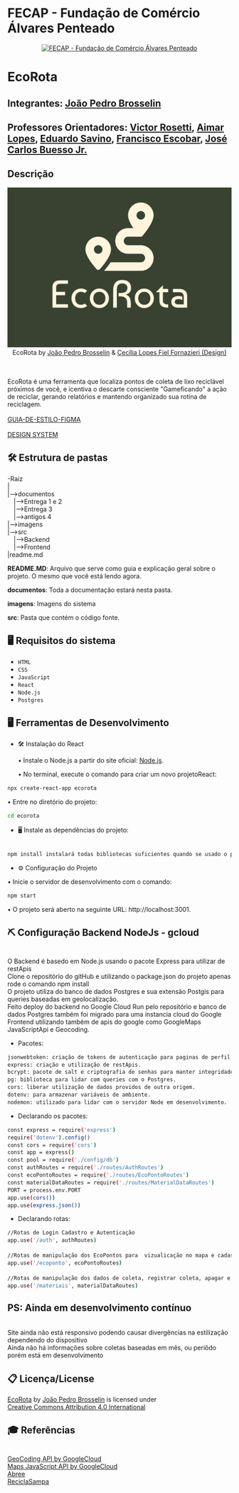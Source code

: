 # FECAP - Fundação de Comércio Álvares Penteado

<p align="center">
<a href= "https://www.fecap.br/"><img src="https://encrypted-tbn0.gstatic.com/images?q=tbn:ANd9GcRhZPrRa89Kma0ZZogxm0pi-tCn_TLKeHGVxywp-LXAFGR3B1DPouAJYHgKZGV0XTEf4AE&usqp=CAU" alt="FECAP - Fundação de Comércio Álvares Penteado" border="0"></a>
</p>

# EcoRota

## Integrantes: <a href="https://www.linkedin.com/in/brosselindev/">João Pedro Brosselin</a>

## Professores Orientadores: <a href="https://www.linkedin.com/in/victorbarq/">Victor Rosetti</a>, <a href="https://www.linkedin.com/in/aimarlopes/">Aimar Lopes</a>, <a href="https://www.linkedin.com/in/eduardo-savino-gomes-77833a10/">Eduardo Savino</a>, <a href="https://www.linkedin.com/in/francisco-escobar/">Francisco Escobar</a>, <a href="https://www.linkedin.com/in/jbuesso/">José Carlos Buesso Jr.</a>

## Descrição

<p align="center">
<img src="/imagens/LogoEcoRota.jpg" alt="EcoRota" border="0">
  EcoRota by <a href="https://www.linkedin.com/in/brosselindev/">João Pedro Brosselin</a> & <a href="https://www.linkedin.com/in/ceciliafornazieri/">Cecília Lopes Fiel Fornazieri (Design)</a>
</p>




<br><br>
EcoRota é uma ferramenta que localiza pontos de coleta de lixo reciclável próximos de você, e icentiva o descarte consciente "Gameficando" a ação de reciclar, gerando relatórios e mantendo organizado sua rotina de reciclagem.
<br><br>
<a href="https://www.figma.com/design/JpOzlRC5TNmHsA06MsBqTh/Guia-de-Estilo-EcoRota?node-id=0-1&t=poM80aiHHT1DNJTq-1">GUIA-DE-ESTILO-FIGMA</a>
<br><br>
<a href="https://www.figma.com/slides/bNscHZkmSKz469HFcPsqxg/Design-System?node-id=1-4&t=jka6MEZ0ssdt68Io-1">DESIGN SYSTEM</a>
## 🛠 Estrutura de pastas

-Raiz<br>
|<br>
|-->documentos<br>
  &emsp;|-->Entrega 1 e 2<br>
  &emsp;|-->Entrega 3<br>
  &emsp;|-->antigos 4<br>
|-->imagens<br>
|-->src<br>
  &emsp;|-->Backend<br>
  &emsp;|-->Frontend<br>
|readme.md<br>

<b>README.MD</b>: Arquivo que serve como guia e explicação geral sobre o projeto. O mesmo que você está lendo agora.

<b>documentos</b>: Toda a documentação estará nesta pasta.

<b>imagens</b>: Imagens do sistema

<b>src</b>: Pasta que contém o código fonte.
## 🖥️ Requisitos do sistema 
- ``HTML``
- ``CSS``
- ``JavaScript``
- ``React``
- ``Node.js``
- ``Postgres``


## 🖥️ Ferramentas de Desenvolvimento
- 🛠 Instalação do React

  • Instale o Node.js a partir do site oficial: [Node.js](https://nodejs.org/).

  • No terminal, execute o comando para criar um novo projetoReact:

```sh
npx create-react-app ecorota
````

  • Entre no diretório do projeto:
```sh
cd ecorota
````

- 🖥️ Instale as dependências do projeto:
```sh

npm install instalará todas bibliotecas suficientes quando se usado o package.json do projeto.
````


- ⚙ Configuração do Projeto

• Inicie o servidor de desenvolvimento com o comando:
```sh
npm start
````
• O projeto será aberto na seguinte URL: http://localhost:3001.

## ⛏️ Configuração Backend NodeJs - gcloud
<br/>O Backend é basedo em Node.js usando o pacote Express para utilizar de restApis
<br/>Clone o repositório do gitHub e utilizando o package.json do projeto apenas rode o comando npm install
<br/>O projeto utiliza do banco de dados Postgres e sua extensão Postgis para queries baseadas em geolocalização.
<br/>Feito deploy do backend no Google Cloud Run pelo repositório e banco de dados Postgres também foi migrado para uma instancia cloud do Google
<br/>Frontend utilizando também de apis do google como GoogleMaps JavaScriptApi e Geocoding.

- Pacotes:
```sh
jsonwebtoken: criação de tokens de autenticação para paginas de perfil e login.
express: criação e utilização de restApis.
bcrypt: pacote de salt e criptografia de senhas para manter integridade do banco de dados.
pg: biblioteca para lidar com queries com o Postgres.
cors: liberar utilização de dados providos de outra origem.
dotenv: para armazenar variáveis de ambiente.
nodemon: utilizado para lidar com o servidor Node em desenvolvimento.

````
- Declarando os pacotes:
```sh
const express = require('express')
require('dotenv').config()
const cors = require('cors')
const app = express()
const pool = require('./config/db')
const authRoutes = require('./routes/AuthRoutes')
const ecoPontoRoutes = require('./routes/EcoPontoRoutes')
const materialDataRoutes = require('./routes/MaterialDataRoutes')
PORT = process.env.PORT
app.use(cors())
app.use(express.json())


````

- Declarando rotas:
```sh
//Rotas de Login Cadastro e Autenticação
app.use('/auth', authRoutes)

//Rotas de manipulação dos EcoPontos para  vizualicação no mapa e cadastro de novos pontos
app.use('/ecoponto', ecoPontoRoutes)

//Rotas de manipulação dos dados de coleta, registrar coleta, apagar e demonstrar dados de coleta 
app.use('/materiais', materialDataRoutes)

````

## PS: Ainda em desenvolvimento contínuo
<br/>Site ainda não está responsivo podendo causar divergências na estilização dependendo do dispositivo
<br/>Ainda não há informações sobre coletas baseadas em mẽs, ou periôdo porém está em desenvolvimento


## 📋 Licença/License

<p xmlns:cc="http://creativecommons.org/ns#" xmlns:dct="http://purl.org/dc/terms/"><a property="dct:title" rel="cc:attributionURL" href="https://github.com/2024-2-NADS2/Projeto14">EcoRota</a> by <a rel="cc:attributionURL dct:creator" property="cc:attributionName" href="https://github.com/2024-2-NADS2/Projeto14">João Pedro Brosselin</a> is licensed under <a href="https://creativecommons.org/licenses/by/4.0/?ref=chooser-v1" target="_blank" rel="license noopener noreferrer" style="display:inline-block;">Creative Commons Attribution 4.0 International<img style="height:22px!important;margin-left:3px;vertical-align:text-bottom;" src="https://mirrors.creativecommons.org/presskit/icons/cc.svg?ref=chooser-v1" alt=""><img style="height:22px!important;margin-left:3px;vertical-align:text-bottom;" src="https://mirrors.creativecommons.org/presskit/icons/by.svg?ref=chooser-v1" alt=""></a></p>

## 🎓 Referências

<br/> <a href="https://developers.google.com/maps/documentation/geocoding/overview" >GeoCoding API by GoogleCloud </a>
<br/> <a href="https://developers.google.com/maps/documentation/javascript/overview" >Maps JavaScript API  by GoogleCloud </a>
<br/> <a href="https://abree.org.br/" > Abree </a>
<br/> <a href="https://www.reciclasampa.com.br/" > ReciclaSampa </a>